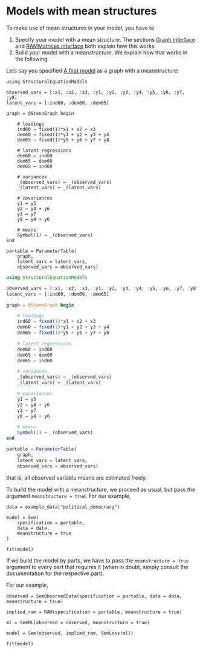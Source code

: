 # Models with mean structures

To make use of mean structures in your model, you have to
1. Specify your model with a mean structure. The sections [Graph interface](@ref) and [RAMMatrices interface](@ref) both explain how this works.
2. Build your model with a meanstructure. We explain how that works in the following.

Lets say you specified [A first model](@ref) as a graph with a meanstructure:

```@setup meanstructure
using StructuralEquationModels

observed_vars = [:x1, :x2, :x3, :y1, :y2, :y3, :y4, :y5, :y6, :y7, :y8]
latent_vars = [:ind60, :dem60, :dem65]

graph = @StenoGraph begin

    # loadings
    ind60 → fixed(1)*x1 + x2 + x3
    dem60 → fixed(1)*y1 + y2 + y3 + y4
    dem65 → fixed(1)*y5 + y6 + y7 + y8

    # latent regressions
    dem60 ← ind60
    dem65 ← dem60
    dem65 ← ind60

    # variances
    _(observed_vars) ↔ _(observed_vars)
    _(latent_vars) ↔ _(latent_vars)

    # covariances
    y1 ↔ y5
    y2 ↔ y4 + y6
    y3 ↔ y7
    y8 ↔ y4 + y6

    # means
    Symbol(1) → _(observed_vars)
end

partable = ParameterTable(
    graph,
    latent_vars = latent_vars, 
    observed_vars = observed_vars)
```

```julia
using StructuralEquationModels

observed_vars = [:x1, :x2, :x3, :y1, :y2, :y3, :y4, :y5, :y6, :y7, :y8]
latent_vars = [:ind60, :dem60, :dem65]

graph = @StenoGraph begin

    # loadings
    ind60 → fixed(1)*x1 + x2 + x3
    dem60 → fixed(1)*y1 + y2 + y3 + y4
    dem65 → fixed(1)*y5 + y6 + y7 + y8

    # latent regressions
    dem60 ← ind60
    dem65 ← dem60
    dem65 ← ind60

    # variances
    _(observed_vars) ↔ _(observed_vars)
    _(latent_vars) ↔ _(latent_vars)

    # covariances
    y1 ↔ y5
    y2 ↔ y4 + y6
    y3 ↔ y7
    y8 ↔ y4 + y6

    # means
    Symbol(1) → _(observed_vars)
end

partable = ParameterTable(
    graph,
    latent_vars = latent_vars, 
    observed_vars = observed_vars)
```

that is, all observed variable means are estimated freely.

To build the model with a meanstructure, we proceed as usual, but pass the argument `meanstructure = true`.
For our example,

```@example meanstructure
data = example_data("political_democracy")

model = Sem(
    specification = partable,
    data = data,
    meanstructure = true
)

fit(model)
```

If we build the model by parts, we have to pass the `meanstructure = true` argument to every part that requires it (when in doubt, simply consult the documentation for the respective part).

For our example,

```@example meanstructure
observed = SemObservedData(specification = partable, data = data, meanstructure = true)

implied_ram = RAM(specification = partable, meanstructure = true)

ml = SemML(observed = observed, meanstructure = true)

model = Sem(observed, implied_ram, SemLoss(ml))

fit(model)
```